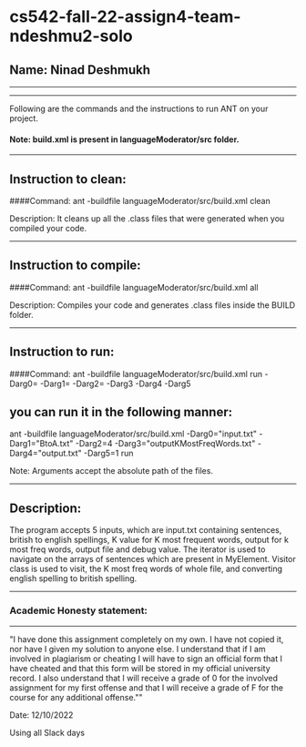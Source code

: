 # cs542-fall-22-assign4-team-ndeshmu2-solo

## Name: Ninad Deshmukh

-----------------------------------------------------------------------
-----------------------------------------------------------------------


Following are the commands and the instructions to run ANT on your project.
#### Note: build.xml is present in languageModerator/src folder.

-----------------------------------------------------------------------
## Instruction to clean:

####Command: ant -buildfile languageModerator/src/build.xml clean

Description: It cleans up all the .class files that were generated when you
compiled your code.

-----------------------------------------------------------------------
## Instruction to compile:

####Command: ant -buildfile languageModerator/src/build.xml all

Description: Compiles your code and generates .class files inside the BUILD folder.

-----------------------------------------------------------------------
## Instruction to run:

####Command: ant -buildfile languageModerator/src/build.xml run -Darg0=<inputfile> -Darg1=<BritishToAmerican> -Darg2=<KValue> -Darg3<OutputFileForKFreqWords> -Darg4<OutputFIle> -Darg5<DEBUGVALUE>

## you can run it in the following manner:

ant -buildfile languageModerator/src/build.xml -Darg0="input.txt" -Darg1="BtoA.txt" -Darg2=4 -Darg3="outputKMostFreqWords.txt" -Darg4="output.txt" -Darg5=1 run

Note: Arguments accept the absolute path of the files.

-----------------------------------------------------------------------
## Description:

The program accepts 5 inputs, which are input.txt containing sentences, british to english spellings, K value for K most frequent words, output for k most freq words, output file and debug value. The iterator is used to navigate on the arrays of sentences which are present in MyElement. Visitor class is used to visit, the K most freq words of whole file, and converting english spelling to british spelling.

-----------------------------------------------------------------------
### Academic Honesty statement:
-----------------------------------------------------------------------

"I have done this assignment completely on my own. I have not copied
it, nor have I given my solution to anyone else. I understand that if
I am involved in plagiarism or cheating I will have to sign an
official form that I have cheated and that this form will be stored in
my official university record. I also understand that I will receive a
grade of 0 for the involved assignment for my first offense and that I
will receive a grade of F for the course for any additional
offense.""

Date: 12/10/2022

Using all Slack days



